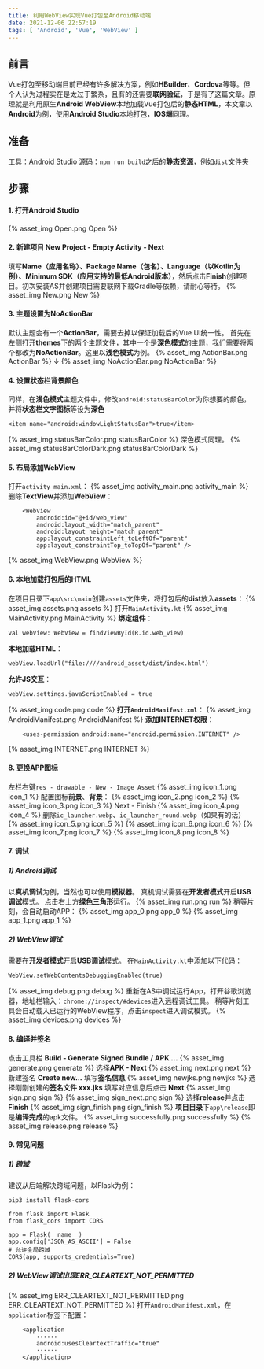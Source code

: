 ```yaml
---
title: 利用WebView实现Vue打包至Android移动端
date: 2021-12-06 22:57:19
tags: [ 'Android', 'Vue', 'WebView' ]
---
```

## 前言
Vue打包至移动端目前已经有许多解决方案，例如**HBuilder**、**Cordova**等等。但个人认为过程实在是太过于繁杂，且有的还需要**联网验证**，于是有了这篇文章。原理就是利用原生**Android WebView**本地加载Vue打包后的**静态HTML**，本文章以**Android**为例，使用**Android Studio**本地打包，**IOS端**同理。

## 准备
工具：[Android Studio](https://developer.android.google.cn/studio/)
源码：`npm run build`之后的**静态资源**，例如`dist`文件夹

## 步骤
#### 1. 打开Android Studio
{% asset_img Open.png Open %}

#### 2. 新建项目 New Project - Empty Activity - Next
填写**Name（应用名称）、Package Name（包名）、Language（以Kotlin为例）、Minimum SDK（应用支持的最低Android版本）**，然后点击**Finish**创建项目。初次安装AS并创建项目需要联网下载Gradle等依赖，请耐心等待。
{% asset_img New.png New %}

#### 3. 主题设置为NoActionBar
默认主题会有一个**ActionBar**，需要去掉以保证加载后的Vue UI统一性。
首先在左侧打开**themes**下的两个主题文件，其中一个是**深色模式**的主题，我们需要将两个都改为**NoActionBar**。这里以**浅色模式**为例。
{% asset_img ActionBar.png ActionBar %}
↓
{% asset_img NoActionBar.png NoActionBar %}

#### 4. 设置状态栏背景颜色
同样，在**浅色模式**主题文件中，修改`android:statusBarColor`为你想要的颜色，并将**状态栏文字图标**等设为**深色**
```
<item name="android:windowLightStatusBar">true</item>
```
{% asset_img statusBarColor.png statusBarColor %}
深色模式同理。
{% asset_img statusBarColorDark.png statusBarColorDark %}

#### 5. 布局添加WebView
打开`activity_main.xml`：
{% asset_img activity_main.png activity_main %}
删除**TextView**并添加**WebView**：
```
    <WebView
        android:id="@+id/web_view"
        android:layout_width="match_parent"
        android:layout_height="match_parent"
        app:layout_constraintLeft_toLeftOf="parent"
        app:layout_constraintTop_toTopOf="parent" />
```
{% asset_img WebView.png WebView %}

#### 6. 本地加载打包后的HTML
在项目目录下`app\src\main`创建`assets`文件夹，将打包后的**dist**放入**assets**：
{% asset_img assets.png assets %}
打开`MainActivity.kt`
{% asset_img MainActivity.png MainActivity %}
**绑定组件**：
```
val webView: WebView = findViewById(R.id.web_view)
```
**本地加载HTML**：

```
webView.loadUrl("file:////android_asset/dist/index.html")
```
**允许JS交互**：

```
webView.settings.javaScriptEnabled = true
```
{% asset_img code.png code %}
**打开`AndroidManifest.xml`**：
{% asset_img AndroidManifest.png AndroidManifest %}
**添加INTERNET权限**：

```
    <uses-permission android:name="android.permission.INTERNET" />
```
{% asset_img INTERNET.png INTERNET %}

#### 8. 更换APP图标
左栏右键`res - drawable - New - Image Asset`
{% asset_img icon_1.png icon_1 %}
配置图标**前景**、**背景**：
{% asset_img icon_2.png icon_2 %}
{% asset_img icon_3.png icon_3 %}
Next - Finish
{% asset_img icon_4.png icon_4 %}
删除`ic_launcher.webp`、`ic_launcher_round.webp`（如果有的话）
{% asset_img icon_5.png icon_5 %}
{% asset_img icon_6.png icon_6 %}
{% asset_img icon_7.png icon_7 %}
{% asset_img icon_8.png icon_8 %}

#### 7. 调试

##### 1) Android调试
以**真机调试**为例，当然也可以使用**模拟器**。
真机调试需要在**开发者模式**开启**USB调试**模式。
点击右上方**绿色三角形**运行。
{% asset_img run.png run %}
稍等片刻，会自动启动APP：
{% asset_img app_0.png app_0 %}
{% asset_img app_1.png app_1 %}

##### 2) WebView调试
需要在**开发者模式**开启**USB调试**模式。
在`MainActivity.kt`中添加以下代码：
```
WebView.setWebContentsDebuggingEnabled(true)
```
{% asset_img debug.png debug %}
重新在AS中调试运行App，打开谷歌浏览器，地址栏输入：`chrome://inspect/#devices`进入远程调试工具。
稍等片刻工具会自动载入已运行的WebView程序，点击`inspect`进入调试模式。
{% asset_img devices.png devices %}

#### 8. 编译并签名
点击工具栏 **Build - Generate Signed Bundle / APK ...**
{% asset_img generate.png generate %}
选择**APK - Next**
{% asset_img next.png next %}
新建签名 **Create new...** 填写**签名信息**
{% asset_img newjks.png newjks %}
选择刚刚创建的**签名文件 xxx.jks** 填写对应信息后点击 **Next**
{% asset_img sign.png sign %}
{% asset_img sign_next.png sign %}
选择**release**并点击**Finish**
{% asset_img sign_finish.png sign_finish %}
**项目目录**下`app\release`即是**编译完成**的apk文件。
{% asset_img successfully.png successfully %}
{% asset_img release.png release %}

#### 9. 常见问题

##### 1) 跨域
建议从后端解决跨域问题，以Flask为例：
```
pip3 install flask-cors
```
```
from flask import Flask
from flask_cors import CORS

app = Flask(__name__)
app.config['JSON_AS_ASCII'] = False
# 允许全局跨域
CORS(app, supports_credentials=True)
```
##### 2) WebView调试出现ERR_CLEARTEXT_NOT_PERMITTED
{% asset_img ERR_CLEARTEXT_NOT_PERMITTED.png ERR_CLEARTEXT_NOT_PERMITTED %}
打开`AndroidManifest.xml`，在`application`标签下配置：
```
    <application
        ······
        android:usesCleartextTraffic="true"
        ······
    </application>
```